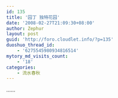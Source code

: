 ```yaml
---
id: 135
title: '园丁 独特花园'
date: '2008-02-27T21:09:30+08:00'
author: Zephur
layout: post
guid: 'http://foro.cloudlet.info/?p=135'
duoshuo_thread_id:
    - '6275545980934816514'
mytory_md_visits_count:
    - '18'
categories:
    - 流水春秋
---
```


……